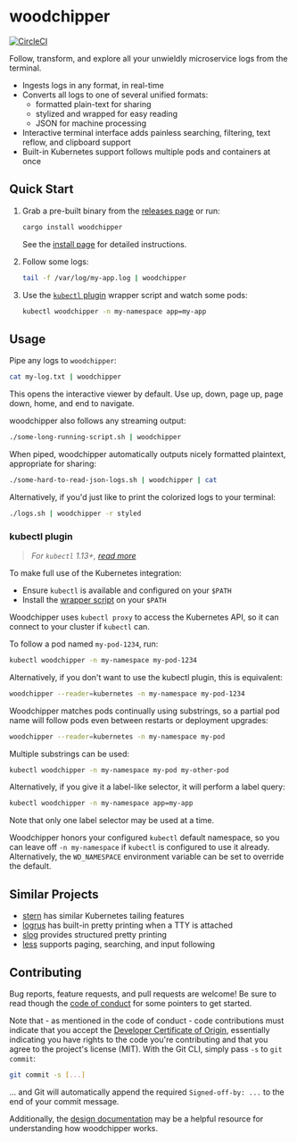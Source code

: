 # woodchipper

[![CircleCI](https://circleci.com/gh/HewlettPackard/woodchipper.svg?style=svg)](https://circleci.com/gh/HewlettPackard/woodchipper)

Follow, transform, and explore all your unwieldly microservice logs from the
terminal.

 * Ingests logs in any format, in real-time
 * Converts all logs to one of several unified formats:
    * formatted plain-text for sharing
    * stylized and wrapped for easy reading
    * JSON for machine processing
 * Interactive terminal interface adds painless searching, filtering, text
   reflow, and clipboard support
 * Built-in Kubernetes support follows multiple pods and containers at
   once

## Quick Start

 1. Grab a pre-built binary from the [releases page][releases] or run:

    ```bash
    cargo install woodchipper
    ```

    See the [install page](./doc/install.md) for detailed instructions.

 2. Follow some logs:
    ```bash
    tail -f /var/log/my-app.log | woodchipper
    ```

 3. Use the [`kubectl` plugin][plugin] wrapper script and watch some pods:

    ```bash
    kubectl woodchipper -n my-namespace app=my-app
    ```

## Usage

Pipe any logs to `woodchipper`:

```bash
cat my-log.txt | woodchipper
```

This opens the interactive viewer by default. Use up, down, page up, page
down, home, and end to navigate.

woodchipper also follows any streaming output:
```bash
./some-long-running-script.sh | woodchipper
```

When piped, woodchipper automatically outputs nicely formatted plaintext,
appropriate for sharing:

```bash
./some-hard-to-read-json-logs.sh | woodchipper | cat
```

Alternatively, if you'd just like to print the colorized logs to your terminal:
```bash
./logs.sh | woodchipper -r styled
```

### kubectl plugin

> *For `kubectl` 1.13+, [read more][kubectl-plugins]*

To make full use of the Kubernetes integration:

 * Ensure `kubectl` is available and configured on your `$PATH`
 * Install the [wrapper script][plugin] on your `$PATH`

Woodchipper uses `kubectl proxy` to access the Kubernetes API, so it can
connect to your cluster if `kubectl` can.

To follow a pod named `my-pod-1234`, run:
```bash
kubectl woodchipper -n my-namespace my-pod-1234
```

Alternatively, if you don't want to use the kubectl plugin, this is equivalent:
```bash
woodchipper --reader=kubernetes -n my-namespace my-pod-1234
```

Woodchipper matches pods continually using substrings, so a partial pod name
will follow pods even between restarts or deployment upgrades:
```bash
woodchipper --reader=kubernetes -n my-namespace my-pod
```

Multiple substrings can be used:
```bash
kubectl woodchipper -n my-namespace my-pod my-other-pod
```

Alternatively, if you give it a label-like selector, it will perform a label
query:
```bash
kubectl woodchipper -n my-namespace app=my-app
```

Note that only one label selector may be used at a time.

Woodchipper honors your configured `kubectl` default namespace, so you can
leave off `-n my-namespace` if `kubectl` is configured to use it already.
Alternatively, the `WD_NAMESPACE` environment variable can be set to override
the default.

[kubectl-plugins]: https://kubernetes.io/docs/tasks/extend-kubectl/kubectl-plugins/

## Similar Projects

 * [stern] has similar Kubernetes tailing features
 * [logrus] has built-in pretty printing when a TTY is attached
 * [slog] provides structured pretty printing
 * [less] supports paging, searching, and input following

## Contributing

Bug reports, feature requests, and pull requests are welcome! Be sure to read
though the [code of conduct] for some pointers to get started.

Note that - as mentioned in the code of conduct - code contributions must
indicate that you accept the [Developer Certificate of Origin][dco],
essentially indicating you have rights to the code you're contributing and
that you agree to the project's license (MIT). With the Git CLI, simply pass
`-s` to `git commit`:

```bash
git commit -s [...]
```

... and Git will automatically append the required `Signed-off-by: ...` to the
end of your commit message.

Additionally, the [design documentation][design] may be a helpful resource for
understanding how woodchipper works.

[plugin]: ./misc/kubectl-woodchipper
[releases]: https://github.com/HewlettPackard/woodchipper/releases/latest
[stern]: https://github.com/wercker/stern
[logrus]: https://github.com/sirupsen/logrus
[slog]: https://github.com/slog-rs/slog
[less]: https://www.gnu.org/software/less/
[code of conduct]: ./CODE_OF_CONDUCT.md
[dco]: https://developercertificate.org/
[design]: ./doc/design/design.md
